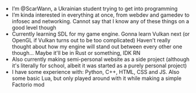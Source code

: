- I’m @ScarWann, a Ukrainian student trying to get into programming
- I’m kinda interested in everything at once, from webdev and gamedev to infosec and networking. Cannot say that I know any of these things on a good level though
- Currently learning SDL for my game engine. Gonna learn Vulkan next (or OpenGL if Vulkan turns out to be too complicated) Haven't really thought about how my engine will stand out between every other one though... Maybe it'll be in Rust or something, IDK RN
- Also currently making semi-personal website as a side project (although it's literally for school, albeit it was started as a purely personal project)
- I have some experience with: Python, C++, HTML, CSS and JS. Also some basic Lua, but only played around with it while making a simple Factorio mod

<!---
ScarWann/ScarWann is a ✨ special ✨ repository because its `README.md` (this file) appears on your GitHub profile.
You can click the Preview link to take a look at your changes.
--->
